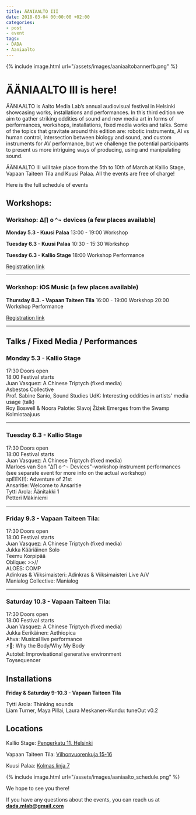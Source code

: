 ```yaml
---
title: ÄÄNIAALTO III
date: 2018-03-04 00:00:00 +02:00
categories:
- post
- event
tags:
- DADA
- Aaniaalto
---
```

{% include image.html url="/assets/images/aaniaaltobannerfb.png" %}

# ÄÄNIAALTO III is here!

ÄÄNIAALTO is Aalto Media Lab’s annual audiovisual festival in Helsinki showcasing works, installations and performances. In this third edition we aim to gather striking oddities of sound and new media art in forms of performances, workshops, installations, fixed media works and talks. Some of the topics that gravitate around this edition are: robotic instruments, AI vs human control, intersection between biology and sound, and custom instruments for AV performance, but we challenge the potential participants to present us more intriguing ways of producing, using and manipulating sound. 

ÄÄNIAALTO III will take place from the 5th to 10th of March at Kallio Stage, Vapaan Taiteen Tila and Kuusi Palaa. All the events are free of charge! 

Here is the full schedule of events

## Workshops:


### Workshop: ∆∏ o ^¬ devices (a few places available)

**Monday 5.3 - Kuusi Palaa**
13:00 - 19:00 Workshop

**Tuesday 6.3 - Kuusi Palaa**
10:30 - 15:30 Workshop

**Tuesday 6.3 - Kallio Stage**
18:00 Workshop Performance

[Registration link](https://kuusipalaa.fi/events/o-devices)

---

### Workshop: iOS Music (a few places available)

**Thursday 8.3. - Vapaan Taiteen Tila**
16:00 - 19:00 Workshop
20:00 Workshop Performance 

[Registration link](https://goo.gl/forms/fZH19BLlYdBCP4e73)

---

## Talks / Fixed Media / Performances


### Monday 5.3 - Kallio Stage

17:30 Doors open<br>
18:00 Festival starts<br>
Juan Vasquez: A Chinese Triptych (fixed media)<br>
Asbestos Collective<br>
Prof. Sabine Sanio, Sound Studies UdK: Interesting oddities in artists' media usage (talk)<br>
Roy Boswell & Noora Palotie: Slavoj Žižek Emerges from the Swamp<br>
Kolmiotaajuus

---

### Tuesday 6.3 - Kallio Stage

17:30 Doors open<br>
18:00 Festival starts<br>
Juan Vasquez: A Chinese Triptych (fixed media)<br>
Marloes van Son "∆∏ o·\^¬ Devices"-workshop instrument performances (see separate event for more info on the actual workshop)<br>
spEEK(!): Adventure of 21st <br>
Ansaritie: Welcome to Ansaritie<br>
Tytti Arola: Äänitakki 1<br>
Petteri Mäkiniemi<br>

---

### Friday  9.3 - Vapaan Taiteen Tila:

17:30 Doors open<br>
18:00 Festival starts<br>
Juan Vasquez: A Chinese Triptych (fixed media)<br>
Jukka Kääriäinen Solo<br>
Teemu Korpipää<br>
Oblique: >>//<br>
ALOES: COMP<br>
Adinkras & Viiksimaisteri: Adinkras & Viiksimaisteri Live A/V<br>
Manialog Collective: Manialog<br>

---

### Saturday 10.3 - Vapaan Taiteen Tila:

17:30 Doors open<br>
18:00 Festival starts<br>
Juan Vasquez: A Chinese Triptych (fixed media)<br>
Jukka Eerikäinen: Aethiopica<br>
Ahva: Musical live performance<br>
⚡️👏: Why the Body/Why My Body<br>
Autotel: Improvisational generative environment<br>
Toysequencer<br>

## Installations

**Friday & Saturday 9-10.3 - Vapaan Taiteen Tila**

Tytti Arola: Thinking sounds<br>
Liam Turner, Maya Pillai, Laura Meskanen-Kundu: tuneOut v0.2

## Locations

Kallio Stage: [Pengerkatu 11, Helsinki](https://goo.gl/maps/Pk3pd8AJKXr)

Vapaan Taiteen Tila: [Vilhonvuorenkuja 15-16](https://goo.gl/maps/LqZkXZ1MTPE2)

Kuusi Palaa: [Kolmas linja 7](https://goo.gl/maps/zpuRVNH2ESP2)

{% include image.html url="/assets/images/aaniaalto_schedule.png" %}

We hope to see you there! 

If you have any questions about the events, you can reach us at **dada.mlab@gmail.com**